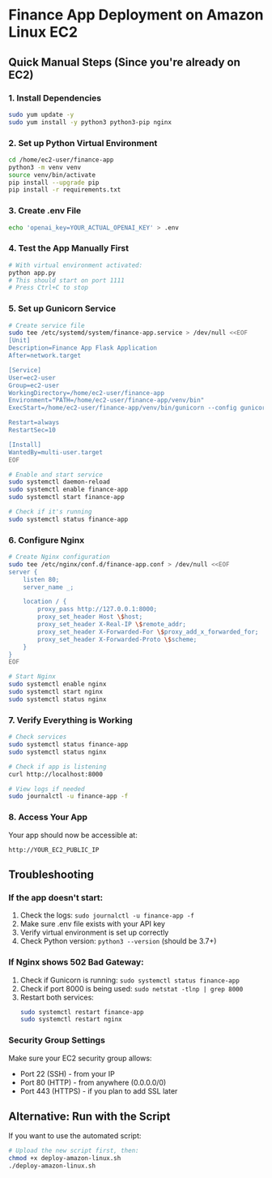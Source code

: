 # Finance App Deployment on Amazon Linux EC2

## Quick Manual Steps (Since you're already on EC2)

### 1. Install Dependencies
```bash
sudo yum update -y
sudo yum install -y python3 python3-pip nginx
```

### 2. Set up Python Virtual Environment
```bash
cd /home/ec2-user/finance-app
python3 -m venv venv
source venv/bin/activate
pip install --upgrade pip
pip install -r requirements.txt
```

### 3. Create .env File
```bash
echo 'openai_key=YOUR_ACTUAL_OPENAI_KEY' > .env
```

### 4. Test the App Manually First
```bash
# With virtual environment activated:
python app.py
# This should start on port 1111
# Press Ctrl+C to stop
```

### 5. Set up Gunicorn Service
```bash
# Create service file
sudo tee /etc/systemd/system/finance-app.service > /dev/null <<EOF
[Unit]
Description=Finance App Flask Application
After=network.target

[Service]
User=ec2-user
Group=ec2-user
WorkingDirectory=/home/ec2-user/finance-app
Environment="PATH=/home/ec2-user/finance-app/venv/bin"
ExecStart=/home/ec2-user/finance-app/venv/bin/gunicorn --config gunicorn_config.py app:app

Restart=always
RestartSec=10

[Install]
WantedBy=multi-user.target
EOF

# Enable and start service
sudo systemctl daemon-reload
sudo systemctl enable finance-app
sudo systemctl start finance-app

# Check if it's running
sudo systemctl status finance-app
```

### 6. Configure Nginx
```bash
# Create Nginx configuration
sudo tee /etc/nginx/conf.d/finance-app.conf > /dev/null <<EOF
server {
    listen 80;
    server_name _;

    location / {
        proxy_pass http://127.0.0.1:8000;
        proxy_set_header Host \$host;
        proxy_set_header X-Real-IP \$remote_addr;
        proxy_set_header X-Forwarded-For \$proxy_add_x_forwarded_for;
        proxy_set_header X-Forwarded-Proto \$scheme;
    }
}
EOF

# Start Nginx
sudo systemctl enable nginx
sudo systemctl start nginx
sudo systemctl status nginx
```

### 7. Verify Everything is Working
```bash
# Check services
sudo systemctl status finance-app
sudo systemctl status nginx

# Check if app is listening
curl http://localhost:8000

# View logs if needed
sudo journalctl -u finance-app -f
```

### 8. Access Your App
Your app should now be accessible at:
```
http://YOUR_EC2_PUBLIC_IP
```

## Troubleshooting

### If the app doesn't start:
1. Check the logs: `sudo journalctl -u finance-app -f`
2. Make sure .env file exists with your API key
3. Verify virtual environment is set up correctly
4. Check Python version: `python3 --version` (should be 3.7+)

### If Nginx shows 502 Bad Gateway:
1. Check if Gunicorn is running: `sudo systemctl status finance-app`
2. Check if port 8000 is being used: `sudo netstat -tlnp | grep 8000`
3. Restart both services:
   ```bash
   sudo systemctl restart finance-app
   sudo systemctl restart nginx
   ```

### Security Group Settings
Make sure your EC2 security group allows:
- Port 22 (SSH) - from your IP
- Port 80 (HTTP) - from anywhere (0.0.0.0/0)
- Port 443 (HTTPS) - if you plan to add SSL later

## Alternative: Run with the Script
If you want to use the automated script:
```bash
# Upload the new script first, then:
chmod +x deploy-amazon-linux.sh
./deploy-amazon-linux.sh
```